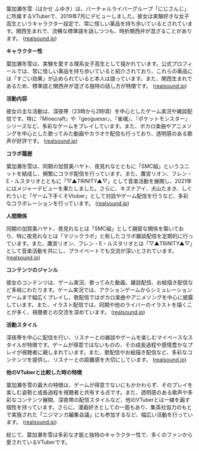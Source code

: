 葉加瀬冬雪（はかせ ふゆき）は、バーチャルライバーグループ「にじさんじ」に所属するVTuberで、2019年7月にデビューしました。彼女は実験好きな女子高生というキャラクター設定で、常に怪しい薬品を持ち歩いているとされています。関西生まれで、流暢な標準語を話しつつも、時折関西弁が混ざることがあります。 ([realsound.jp](https://realsound.jp/tech/2022/02/post-971763.html?utm_source=openai))

**キャラクター性**

葉加瀬冬雪は、実験を愛する理系女子高生として描かれています。公式プロフィールでは、常に怪しい薬品を持ち歩いていると紹介されており、これらの薬品には「すごい効果」が込められていると本人は語っています。また、関西生まれであるため、標準語と関西弁が混ざる独特の話し方が特徴です。 ([realsound.jp](https://realsound.jp/tech/2022/02/post-971763.html?utm_source=openai))

**活動内容**

彼女の主な活動は、深夜帯（23時から2時頃）を中心としたゲーム実況や雑談配信です。特に『Minecraft』や『geoguessr』、『雀魂』、『ポケットモンスター』シリーズなど、多彩なゲームをプレイしています。また、ボカロ楽曲やアニメソングを中心とした歌ってみた動画やカラオケ配信も行っており、透明感のある歌声が好評です。 ([realsound.jp](https://realsound.jp/tech/2022/02/post-971763.html?utm_source=openai))

**コラボ履歴**

葉加瀬冬雪は、同期の加賀美ハヤト、夜見れなとともに「SMC組」というユニットを結成し、頻繁にコラボ配信を行っています。また、鷹宮リオン、フレン・E・ルスタリオとともに「▽▲TRiNITY▲▽」として音楽活動を展開し、2021年にはメジャーデビューを果たしました。さらに、キズナアイ、犬山たまき、しぐれういと「ゲーム下手くそVtuber」として対談やゲーム配信を行うなど、多彩なコラボレーションを行っています。 ([realsound.jp](https://realsound.jp/tech/2022/02/post-971763.html?utm_source=openai))

**人間関係**

同期の加賀美ハヤト、夜見れなとは「SMC組」として親密な関係を築いており、特に夜見れなとは「マジックラボ」と称したコラボ雑談配信を定期的に行っています。また、鷹宮リオン、フレン・E・ルスタリオとは「▽▲TRiNITY▲▽」として音楽活動を共にし、プライベートでも交流が深いとされています。 ([realsound.jp](https://realsound.jp/tech/2022/02/post-971763.html?utm_source=openai))

**コンテンツのジャンル**

彼女のコンテンツは、ゲーム実況、歌ってみた動画、雑談配信、お絵描き配信など多岐にわたります。ゲーム実況では、アクションゲームからシミュレーションゲームまで幅広くプレイし、歌配信ではボカロ楽曲やアニメソングを中心に披露しています。また、イラスト配信では、同期や他のライバーのイラストを描くことが多く、視聴者との交流を深めています。 ([realsound.jp](https://realsound.jp/tech/2022/02/post-971763.html?utm_source=openai))

**活動スタイル**

深夜帯を中心に配信を行い、リスナーとの雑談やゲームを楽しむマイペースなスタイルが特徴です。ゲームが得意ではないものの、その成長過程や感情豊かなプレイが視聴者に親しまれています。また、歌配信やお絵描き配信など、多彩なコンテンツを提供し、リスナーとの距離感を大切にしています。 ([realsound.jp](https://realsound.jp/tech/2022/02/post-971763.html?utm_source=openai))

**他のVTuberと比較した時の特徴**

葉加瀬冬雪の最大の特徴は、ゲームが得意でないにもかかわらず、そのプレイを楽しむ姿勢と成長過程を視聴者と共有する点です。また、透明感のある歌声や多彩なコンテンツ展開、深夜帯の配信スタイルなど、他のVTuberとは一線を画す個性を持っています。さらに、漫画好きとしての一面もあり、集英社協力のもとで実施された「ニジマンガ編集会議」にも参加するなど、幅広い活動を行っています。 ([realsound.jp](https://realsound.jp/tech/2022/02/post-971763.html?utm_source=openai))

総じて、葉加瀬冬雪は多彩な才能と独特のキャラクター性で、多くのファンから愛されているVTuberです。 